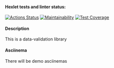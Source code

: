 #### Hexlet tests and linter status:
[![Actions Status](https://github.com/Iliatar/java-project-78/actions/workflows/hexlet-check.yml/badge.svg)](https://github.com/Iliatar/java-project-78/actions)
[![Maintainability](https://api.codeclimate.com/v1/badges/c7febc4b77e3bbd37b60/maintainability)](https://codeclimate.com/github/Iliatar/java-project-78/maintainability)
[![Test Coverage](https://api.codeclimate.com/v1/badges/c7febc4b77e3bbd37b60/test_coverage)](https://codeclimate.com/github/Iliatar/java-project-78/test_coverage)

#### Description
<p>This is a data-validation library</p>

#### Asciinema
<p>There will be demo asciinemas</p>
